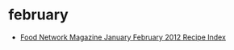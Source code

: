 # february

 * [Food Network Magazine January February 2012 Recipe Index](../index/f/food-network-magazine-january-february-2012-recipe-index.json)
